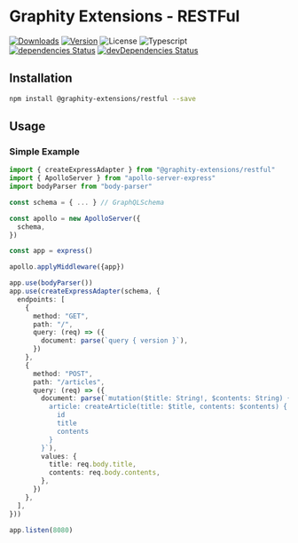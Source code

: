# Graphity Extensions - RESTFul

<a href="https://npmcharts.com/compare/@graphity-extensions/restful?minimal=true"><img alt="Downloads" src="https://img.shields.io/npm/dt/@graphity-extensions/restful.svg?style=flat-square" /></a>
<a href="https://www.npmjs.com/package/@graphity-extensions/restful"><img alt="Version" src="https://img.shields.io/npm/v/@graphity-extensions/restful.svg?style=flat-square" /></a>
<img alt="License" src="https://img.shields.io/npm/l/@graphity-extensions/restful.svg?style=flat-square" />
<img alt="Typescript" src="https://img.shields.io/badge/language-Typescript-007acc.svg?style=flat-square" />
<br />
<a href="https://david-dm.org/wan2land/@graphity-extensions/restful"><img alt="dependencies Status" src="https://img.shields.io/david/wan2land/@graphity-extensions/restful.svg?style=flat-square" /></a>
<a href="https://david-dm.org/wan2land/@graphity-extensions/restful?type=dev"><img alt="devDependencies Status" src="https://img.shields.io/david/dev/wan2land/@graphity-extensions/restful.svg?style=flat-square" /></a>

## Installation

```bash
npm install @graphity-extensions/restful --save
```

## Usage

### Simple Example

```typescript
import { createExpressAdapter } from "@graphity-extensions/restful"
import { ApolloServer } from "apollo-server-express"
import bodyParser from "body-parser"

const schema = { ... } // GraphQLSchema 

const apollo = new ApolloServer({
  schema,
})

const app = express()

apollo.applyMiddleware({app})

app.use(bodyParser())
app.use(createExpressAdapter(schema, {
  endpoints: [
    {
      method: "GET",
      path: "/",
      query: (req) => ({
        document: parse(`query { version }`),
      })
    },
    {
      method: "POST",
      path: "/articles",
      query: (req) => ({
        document: parse(`mutation($title: String!, $contents: String) {
          article: createArticle(title: $title, contents: $contents) {
            id
            title
            contents
          }
        }`),
        values: {
          title: req.body.title,
          contents: req.body.contents,
        },
      })
    },
  ],
}))

app.listen(8080)
```
